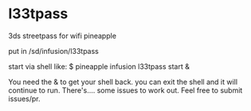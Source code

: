 # l33tpass
3ds streetpass for wifi pineapple

put in /sd/infusion/l33tpass

start via shell like:
$ pineapple infusion l33tpass start &

You need the & to get your shell back. you can exit the shell and it will continue to run. There's.... some issues to work out. Feel free to submit issues/pr.
